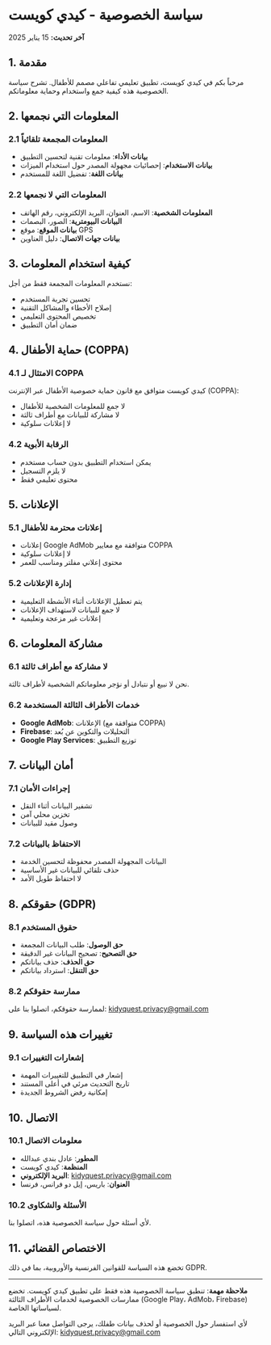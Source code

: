 # سياسة الخصوصية - كيدي كويست

**آخر تحديث:** 15 يناير 2025

## 1. مقدمة

مرحباً بكم في كيدي كويست، تطبيق تعليمي تفاعلي مصمم للأطفال. تشرح سياسة الخصوصية هذه كيفية جمع واستخدام وحماية معلوماتكم.

## 2. المعلومات التي نجمعها

### 2.1 المعلومات المجمعة تلقائياً
- **بيانات الأداء**: معلومات تقنية لتحسين التطبيق
- **بيانات الاستخدام**: إحصائيات مجهولة المصدر حول استخدام الميزات
- **بيانات اللغة**: تفضيل اللغة للمستخدم

### 2.2 المعلومات التي لا نجمعها
- **المعلومات الشخصية**: الاسم، العنوان، البريد الإلكتروني، رقم الهاتف
- **البيانات البيومترية**: الصور، البصمات
- **بيانات الموقع**: موقع GPS
- **بيانات جهات الاتصال**: دليل العناوين

## 3. كيفية استخدام المعلومات

نستخدم المعلومات المجمعة فقط من أجل:
- تحسين تجربة المستخدم
- إصلاح الأخطاء والمشاكل التقنية
- تخصيص المحتوى التعليمي
- ضمان أمان التطبيق

## 4. حماية الأطفال (COPPA)

### 4.1 الامتثال لـ COPPA
كيدي كويست متوافق مع قانون حماية خصوصية الأطفال عبر الإنترنت (COPPA):
- لا جمع للمعلومات الشخصية للأطفال
- لا مشاركة للبيانات مع أطراف ثالثة
- لا إعلانات سلوكية

### 4.2 الرقابة الأبوية
- يمكن استخدام التطبيق بدون حساب مستخدم
- لا يلزم التسجيل
- محتوى تعليمي فقط

## 5. الإعلانات

### 5.1 إعلانات محترمة للأطفال
- إعلانات Google AdMob متوافقة مع معايير COPPA
- لا إعلانات سلوكية
- محتوى إعلاني مفلتر ومناسب للعمر

### 5.2 إدارة الإعلانات
- يتم تعطيل الإعلانات أثناء الأنشطة التعليمية
- لا جمع للبيانات لاستهداف الإعلانات
- إعلانات غير مزعجة وتعليمية

## 6. مشاركة المعلومات

### 6.1 لا مشاركة مع أطراف ثالثة
نحن لا نبيع أو نتبادل أو نؤجر معلوماتكم الشخصية لأطراف ثالثة.

### 6.2 خدمات الأطراف الثالثة المستخدمة
- **Google AdMob**: الإعلانات (متوافقة مع COPPA)
- **Firebase**: التحليلات والتكوين عن بُعد
- **Google Play Services**: توزيع التطبيق

## 7. أمان البيانات

### 7.1 إجراءات الأمان
- تشفير البيانات أثناء النقل
- تخزين محلي آمن
- وصول مقيد للبيانات

### 7.2 الاحتفاظ بالبيانات
- البيانات المجهولة المصدر محفوظة لتحسين الخدمة
- حذف تلقائي للبيانات غير الأساسية
- لا احتفاظ طويل الأمد

## 8. حقوقكم (GDPR)

### 8.1 حقوق المستخدم
- **حق الوصول**: طلب البيانات المجمعة
- **حق التصحيح**: تصحيح البيانات غير الدقيقة
- **حق الحذف**: حذف بياناتكم
- **حق التنقل**: استرداد بياناتكم

### 8.2 ممارسة حقوقكم
لممارسة حقوقكم، اتصلوا بنا على: kidyquest.privacy@gmail.com

## 9. تغييرات هذه السياسة

### 9.1 إشعارات التغييرات
- إشعار في التطبيق للتغييرات المهمة
- تاريخ التحديث مرئي في أعلى المستند
- إمكانية رفض الشروط الجديدة

## 10. الاتصال

### 10.1 معلومات الاتصال
- **المطور**: عادل بندي عبدالله
- **المنظمة**: كيدي كويست
- **البريد الإلكتروني**: kidyquest.privacy@gmail.com
- **العنوان**: باريس، إيل دو فرانس، فرنسا

### 10.2 الأسئلة والشكاوى
لأي أسئلة حول سياسة الخصوصية هذه، اتصلوا بنا.

## 11. الاختصاص القضائي

تخضع هذه السياسة للقوانين الفرنسية والأوروبية، بما في ذلك GDPR.

---

**ملاحظة مهمة**: تنطبق سياسة الخصوصية هذه فقط على تطبيق كيدي كويست. تخضع ممارسات الخصوصية لخدمات الأطراف الثالثة (Google Play، AdMob، Firebase) لسياساتها الخاصة.

لأي استفسار حول الخصوصية أو لحذف بيانات طفلك، يرجى التواصل معنا عبر البريد الإلكتروني التالي: kidyquest.privacy@gmail.com
